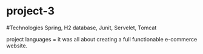 # project-3
#Technologies
Spring, H2 database, Junit, Servelet, Tomcat

project languages = it was all about creating a full functionable e-commerce website.
